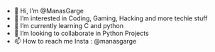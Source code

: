 - 👋 Hi, I’m @ManasGarge
- 👀 I’m interested in Coding, Gaming, Hacking and more techie stuff
- 🌱 I’m currently learning C and python
- 💞️ I’m looking to collaborate in Python Projects
- 📫 How to reach me Insta : @manasgarge

<!---
ManasGarge/ManasGarge is a ✨ special ✨ repository because its `README.md` (this file) appears on your GitHub profile.
You can click the Preview link to take a look at your changes.
--->
